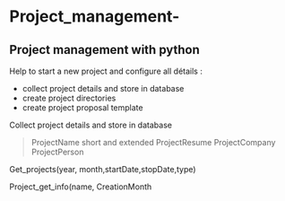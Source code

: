 # Project_management-
## Project management with python

Help to start a new project and configure all détails : 
- collect project details and store in database
- create project directories
- create project proposal template

Collect project details and store in database
 >ProjectName short and extended
 >ProjectResume
 >ProjectCompany
 >ProjectPerson
 
 Get_projects(year, month,startDate,stopDate,type)
 
 Project_get_info(name, CreationMonth 
 

